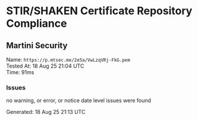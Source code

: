 # STIR/SHAKEN Certificate Repository Compliance

## Martini Security

Name: `https://p.mtsec.me/2e5a/VwLzqVRj-FkG.pem`\
Tested At: 18 Aug 25 21:04 UTC\
Time: 91ms

### Issues

no warning, or error, or notice date level issues were found

Generated: 18 Aug 25 21:13 UTC